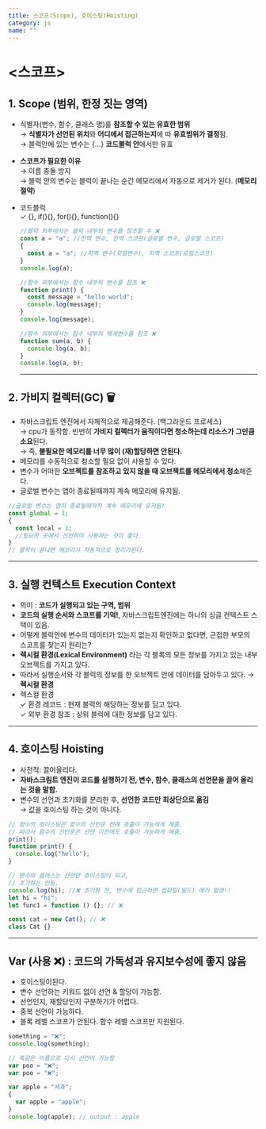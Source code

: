 ```yaml
---
title: 스코프(Scope), 호이스팅(Hoisting)
category: js
name: ""
---
```


# <스코프>

## 1. Scope (범위, 한정 짓는 영역)

- 식별자(변수, 함수, 클래스 명)를 **참조할 수 있는 유효한 범위**  
  → **식별자가 선언된 위치**와 **어디에서 접근하는지**에 따 **유효범위가 결정**됨.  
  → 블럭안에 있는 변수는 {...} **코드블럭 안**에서만 유효
- **스코프가 필요한 이유**  
  → 이름 충돌 방지  
  → 블럭 안의 변수는 블럭이 끝나는 순간 메모리에서 자동으로 제거가 된다. (**메모리절약**)
- 코드블럭  
  ✓ {}, if(){}, for(){}, function(){}

  ```javascript
  //블럭 외부에서는 블럭 내부의 변수를 참조할 수 ❌
  const a = "a"; //전역 변수, 전역 스코프(글로벌 변수, 글로벌 스코프)
  {
    const a = "a"; //지역 변수(로컬변수), 지역 스코프(로컬스코프)
  }
  console.log(a);

  //함수 외부에서는 함수 내부의 변수를 참조 ❌
  function print() {
    const message = "hello world";
    console.log(message);
  }
  console.log(message);

  //함수 외부에서는 함수 내부의 매개변수를 참조 ❌
  function sum(a, b) {
    console.log(a, b);
  }
  console.log(a, b);
  ```

  ***

## 2. 가비지 컬렉터(GC) 🗑

- 자바스크립트 엔진에서 자체적으로 제공해준다. (백그라운드 프로세스)  
  → cpu가 동작함. 빈번히 **가비지 컬렉터가 움직이다면 청소하는데 리소스가 그만큼 소요**된다.  
  → 즉, **불필요한 메모리를 너무 많이 (재)할당하면 안된다.**
- 메모리를 수동적으로 청소할 필요 없이 사용할 수 있다.
- 변수가 어떠한 **오브젝트를 참조하고 있지 않을 때 오브젝트를 메모리에서 청소**해준다.
- 글로벌 변수는 앱이 종료될때까지 계속 메모리에 유지됨.

```javascript
//글로벌 변수는 앱이 종료될때까지 계속 메모리에 유지됨!
const global = 1;
{
  const local = 1;
  //필요한 곳에서 선언하여 사용하는 것이 좋다.
}
// 블럭이 끝나면 메모리가 자동적으로 정리가된다.
```

---

## 3. 실행 컨텍스트 Execution Context

- 의미 : **코드가 실행되고 있는 구역, 범위**
- **코드의 실행 순서와 스코프를 기억!**, 자바스크립트엔진에는 하나의 싱글 컨텍스트 스택이 있음.
- 어떻게 블럭안에 변수의 데이터가 있는지 없는지 확인하고 없다면, 근접한 부모의 스코프를 찾는지 원리는?
- **렉시컬 환경(Lexical Environment)** 라는 각 블록의 모든 정보를 가지고 있는 내부 오브젝트를 가지고 있다.
- 따라서 실행순서와 각 블럭의 정보를 한 오브젝트 안에 데이터를 담아두고 있다. → **렉시컬 환경**
- 렉스컬 환경  
  ✓ 환경 레코드 : 현재 블럭의 해당하는 정보를 담고 있다.  
  ✓ 외부 환경 참조 : 상위 블럭에 대한 정보를 담고 있다.

---

## 4. 호이스팅 Hoisting

- 사전적: 끌어올리다.
- **자바스크림트 엔진이 코드를 실행하기 전, 변수, 함수, 클래스의 선언문을 끌어 올리는 것을 말함.**
- 변수의 선언과 초기화를 분리한 후, **선언한 코드만 최상단으로 옮김**  
  → 값을 호이스팅 하는 것이 아니다.

```javascript
// 함수의 호이스팅은 함수의 선언문 전에 호출이 가능하게 해줌.
// 따라서 함수의 선언문은 선언 이전에도 호출이 가능하게 해줌.
print();
function print() {
  console.log("hello");
}

// 변수와 클래스는 선언만 호이스팅이 되고,
// 초기화는 안됨.
console.log(hi); //❌ 초기화 전, 변수에 접근하면 컴파일(빌드) 에러 발생!!
let hi = "hi";
let func1 = function () {}; // ❌

const cat = new Cat(); // ❌
class Cat {}
```

---

## Var (사용 ❌) : 코드의 가독성과 유지보수성에 좋지 않음

- 호이스팅이된다.
- 변수 선언하는 키워드 없이 선언 & 할당이 가능함.
- 선언인지, 재할당인지 구분하기가 어렵다.
- 중복 선언이 가능하다.
- 블록 레벨 스코프가 안된다. 함수 레벨 스코프만 지원된다.

```javascript
something = "❌";
console.log(something);

// 똑같은 이름으로 다시 선언이 가능함
var poo = "❌";
var poo = "❌";

var apple = "사과";
{
  var apple = "apple";
}
console.log(apple); // output : apple
```

